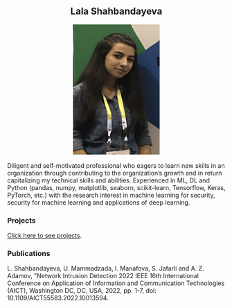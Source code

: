 <h2 align = 'center'>
  <strong>Lala Shahbandayeva</strong>
</h2>

<div style="text-align:center">
  <img src="https://github.com/Lshahbandayeva/lshahbandayeva.github.com/blob/master/img.png" class="circular"  width="200" height="300"/>
</div>


Diligent and self-motivated professional who eagers to learn new skills in an organization through contributing to the organization’s growth and in return capitalizing my technical skills and abilities. Experienced in ML, DL and Python (pandas, numpy, matplotlib, seaborn, scikit-learn, Tensorflow, Keras, PyTorch, etc.) with the research interest in machine learning for security, security for machine learning and applications of deep learning.
 

### Projects

[Click here to see projects](https://github.com/Lshahbandayeva).


### Publications

L. Shahbandayeva, U. Mammadzada, I. Manafova, S. Jafarli and A. Z. Adamov, "Network Intrusion Detection 2022 IEEE 16th International Conference on Application of Information and Communication Technologies (AICT), Washington DC, DC, USA, 2022, pp. 1-7, doi: 10.1109/AICT55583.2022.10013594.
